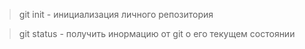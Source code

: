 > git init - инициализация личного репозитория 

> git status - получить инормацию от git о его текущем состоянии 
